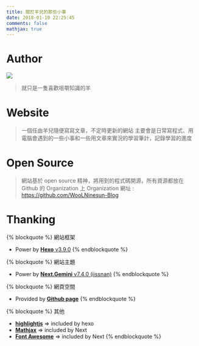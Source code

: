 ```yaml
---
title: 關於羊兒的那些小事
date: 2018-01-10 22:25:45
comments: false
mathjax: true
---
```

# Author
![](/uploads/wallpaper.png)
> 就只是一隻喜歡咀嚼知識的羊

# Website
> 一個任由羊兒隨便寫寫文章，不定時更新的網站
> 主要會是日常寫程式、用電腦會遇到的一些小事和一些用文章來實況的學習筆計，記錄學習的進度

# Open Source
> 網站基於 open source 精神，將用到的程式碼開源，所有資源都放在 Github 的 Organization 上
> Organization 網址 : https://github.com/WooLNinesun-Blog

# Thanking
{% blockquote %}
網站框架
* Power by [**Hexo** v3.9.0](https://hexo.io/)
{% endblockquote %}

{% blockquote %}
網站主題
* Power by [**Next.Gemini** v7.4.0 (iissnan)](https://github.com/theme-next/hexo-theme-next)
{% endblockquote %}

{% blockquote %}
網頁空間
* Provided by [**Github page**](https://pages.github.com/)
{% endblockquote %}

{% blockquote %}
其他
* [**highlightjs**](https://highlightjs.org/) $\Rightarrow$ included by hexo
* [**Mathjax**](https://www.mathjax.org/) $\Rightarrow$ included by Next
* [**Font Awesome**](https://fontawesome.com/) $\Rightarrow$ included by Next
{% endblockquote %}

<style>
ul {
    margin-top: 0px;
}
</style>
